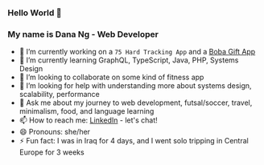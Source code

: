 ### Hello World 👋

### My name is Dana Ng - Web Developer

- 🔭 I’m currently working on a `75 Hard Tracking App` and a [Boba Gift App](https://infallible-minsky-364aa6.netlify.app/)
- 🌱 I’m currently learning GraphQL, TypeScript, Java, PHP, Systems Design 
- 👯 I’m looking to collaborate on some kind of fitness app
- 🤔 I’m looking for help with understanding more about systems design, scalability, performance
- 💬 Ask me about my journey to web development, futsal/soccer, travel, minimalism, food, and language learning
- 📫 How to reach me: [LinkedIn](https://www.linkedin.com/in/danafng/) - let's chat!
- 😄 Pronouns: she/her
- ⚡ Fun fact: I was in Iraq for 4 days, and I went solo tripping in Central Europe for 3 weeks
